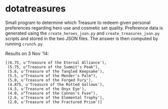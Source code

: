 dotatreasures
=============

Small program to determine which Treasure to redeem given personal preferences
regarding hero use and cosmetic set quality.  Preference data is generated using
the `create_heroes_json.py` and `create_treasures_json.py` scripts and stored in
the two JSON files.  The answer is then computed by running `crunch.py`

Results on 3 Nov '14: 

    [(6.75, u'Treasure of the Eternal Alliance'),
     (5.75, u"Treasure of the Summit's Peak"),
     (5.6, u'Treasure of the Tangled Keepsake'),
     (5.5, u"Treasure of the Mender's Palm"),
     (5.0, u'Treasure of the Forged Fury'),
     (4.875, u'Treasure of the Rotted Gallows'),
     (4.5, u'Treasure of the Onyx Eye'),
     (4.0, u"Treasure of the Cannon's Fuse"),
     (2.6, u'Treasure of the Elemental Trophy'),
     (2.0, u'Treasure of the Fractured Prism')]
